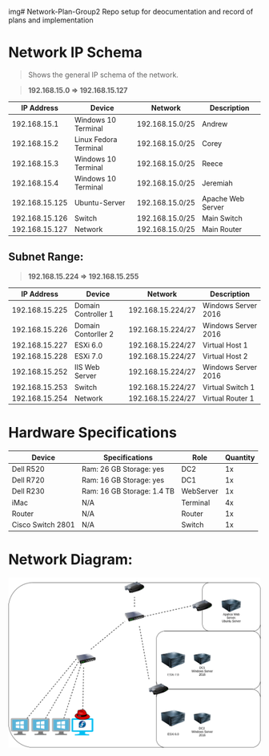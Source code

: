 img# Network-Plan-Group2
Repo setup for deocumentation and record of plans and implementation

# Network IP Schema

> Shows the general IP schema of the network.

> **192.168.15.0 => 192.168.15.127**

| IP Address | Device | Network    | Description |
| ----------| ------- | ---------- | ----------- |
| 192.168.15.1   | Windows 10 Terminal    | 192.168.15.0/25 | Andrew |
| 192.168.15.2   | Linux Fedora Terminal  | 192.168.15.0/25 | Corey |
| 192.168.15.3  | Windows 10 Terminal    | 192.168.15.0/25 | Reece |
| 192.168.15.4  | Windows 10 Terminal    | 192.168.15.0/25 | Jeremiah |
| 192.168.15.125  | Ubuntu-Server    | 192.168.15.0/25 |  Apache Web Server |
| 192.168.15.126  | Switch  | 192.168.15.0/25 | Main Switch |
| 192.168.15.127 | Network | 192.168.15.0/25 | Main Router |


## Subnet Range:
> **192.168.15.224 => 192.168.15.255**

| IP Address | Device | Network    | Description |
| ----------| ------- | ---------- | ----------- |
| 192.168.15.225 | Domain Controller 1    | 192.168.15.224/27  | Windows Server 2016|
| 192.168.15.226 | Domain Contorller 2    | 192.168.15.224/27  | Windows Server 2016|
| 192.168.15.227 | ESXi 6.0| 192.168.15.224/27 | Virtual Host 1|
| 192.168.15.228 | ESXi 7.0| 192.168.15.224/27  | Virtual Host 2|
| 192.168.15.252 | IIS Web Server    | 192.168.15.224/27  | Windows Server 2016|
| 192.168.15.253 | Switch  | 192.168.15.224/27 | Virtual Switch 1|
| 192.168.15.254 | Network | 192.168.15.224/27 | Virtual Router 1|

# Hardware Specifications

| Device   | Specifications   | Role | Quantity |
| ---------| ---------------- | -------- | -----|
| Dell R520 | Ram: 26 GB Storage: yes  | DC2 | 1x |
| Dell R720 | Ram: 16 GB Storage: yes   | DC1 | 1x |
| Dell R230 | Ram: 16 GB Storage: 1.4 TB | WebServer | 1x |
| iMac | N/A | Terminal | 4x |
| Router | N/A | Router | 1x |
| Cisco Switch 2801 | N/A | Switch | 1x |
# Network Diagram:
<img src='./Network.png'></img>